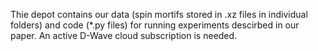 Thie depot contains our data (spin mortifs stored in .xz files in individual folders) and code (*.py files) for running experiments descirbed in our paper. An active D-Wave cloud subscription is needed.
